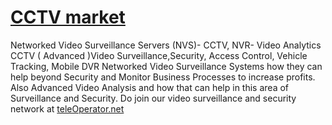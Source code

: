 # [CCTV market](http://cctv.teleoperator.info)



Networked Video Surveillance Servers (NVS)- CCTV, NVR- Video Analytics
CCTV ( Advanced )Video Surveillance,Security, Access Control, Vehicle Tracking, Mobile DVR
Networked Video Surveillance Systems how they can help beyond Security and Monitor Business Processes to increase profits.
Also Advanced Video Analysis and how that can help in this area of Surveillance and Security.
Do join our video surveillance and security network at [teleOperator.net](https://www.teleoperator.net/)



